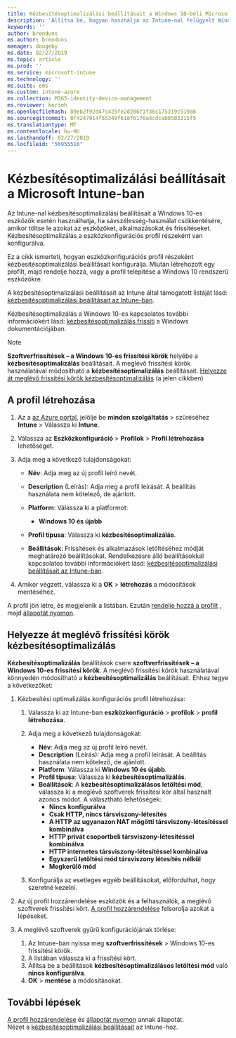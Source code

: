 ```yaml
---
title: Kézbesítésoptimalizálási beállításait a Windows 10-beli Microsoft Intune - ban |} A Microsoft Docs
description: 'Állítsa be, hogyan használja az Intune-nal felügyelt Windows 10 rendszerű eszközökön a kézbesítésoptimalizálás. Az Intune-ban hozzon létre egy konfigurációs profil frissítések telepítése az internetről. Lásd még: cserélje le a meglévő frissítési körök kézbesítési optimalizálás profillal.'
keywords: ''
author: brenduns
ms.author: brenduns
manager: dougeby
ms.date: 02/27/2019
ms.topic: article
ms.prod: ''
ms.service: microsoft-intune
ms.technology: ''
ms.suite: ems
ms.custom: intune-azure
ms.collection: M365-identity-device-management
ms.reviewer: kerimh
ms.openlocfilehash: 89eb2f92d47c425fe2d286f1f36c175319c519a6
ms.sourcegitcommit: 0f4247914f55349f618f6176a4cdca08503215f5
ms.translationtype: MT
ms.contentlocale: hu-HU
ms.lasthandoff: 02/27/2019
ms.locfileid: "56955510"
---
```

# <a name="delivery-optimization-settings-in-microsoft-intune"></a>Kézbesítésoptimalizálási beállításait a Microsoft Intune-ban

Az Intune-nal kézbesítésoptimalizálási beállításait a Windows 10-es eszközök esetén használhatja, ha sávszélesség-használat csökkentésére, amikor töltse le azokat az eszközöket, alkalmazásokat és frissítéseket. Kézbesítésoptimalizálás a eszközkonfigurációs profil részeként van konfigurálva.  

Ez a cikk ismerteti, hogyan eszközkonfigurációs profil részeként kézbesítésoptimalizálási beállításait konfigurálja. Miután létrehozott egy profilt, majd rendelje hozzá, vagy a profil telepítése a Windows 10 rendszerű eszközökre. 

A kézbesítésoptimalizálási beállításait az Intune által támogatott listáját lásd: [kézbesítésoptimalizálási beállításait az Intune-ban](delivery-optimization-settings.md).  

Kézbesítésoptimalizálás a Windows 10-es kapcsolatos további információkért lásd: [kézbesítésoptimalizálás frissíti](https://docs.microsoft.com/windows/deployment/update/waas-delivery-optimization) a Windows dokumentációjában.  


> [!NOTE]
> **Szoftverfrissítések – a Windows 10-es frissítési körök** helyébe a **kézbesítésoptimalizálás** beállításait. A meglévő frissítési körök használatával módosítható a **kézbesítésoptimalizálás** beállításait. [Helyezze át meglévő frissítési körök kézbesítésoptimalizálás](#move-existing-update-rings-to-delivery-optimization) (a jelen cikkben) 
## <a name="create-the-profile"></a>A profil létrehozása

1. Az a [az Azure portal](https://portal.azure.com), jelölje be **minden szolgáltatás** > szűréséhez **Intune** > Válassza ki **Intune**.

2. Válassza az **Eszközkonfiguráció** > **Profilok** > **Profil létrehozása** lehetőséget.

3. Adja meg a következő tulajdonságokat:

    - **Név**: Adja meg az új profil leíró nevét.
    - **Description** (Leírás): Adja meg a profil leírását. A beállítás használata nem kötelező, de ajánlott.
    - **Platform**: Válassza ki a platformot:  

        - **Windows 10 és újabb**

    - **Profil típusa**: Válassza ki **kézbesítésoptimalizálás**.
    - **Beállítások**: Frissítések és alkalmazások letöltéséhez módját meghatározó beállításokat. Rendelkezésre álló beállításokkal kapcsolatos további információkért lásd: [kézbesítésoptimalizálási beállításait az Intune-ban](delivery-optimization-settings.md).

4. Amikor végzett, válassza ki a **OK** > **létrehozás** a módosítások mentéséhez.

A profil jön létre, és megjelenik a listában. Ezután [rendelje hozzá a profilt](device-profile-assign.md) , majd [állapotát nyomon](device-profile-monitor.md).

## <a name="move-existing-update-rings-to-delivery-optimization"></a>Helyezze át meglévő frissítési körök kézbesítésoptimalizálás

**Kézbesítésoptimalizálás** beállítások csere **szoftverfrissítések – a Windows 10-es frissítési körök**. A meglévő frissítési körök használatával könnyedén módosítható a **kézbesítésoptimalizálás** beállításait. Ehhez tegye a következőket:

1. Kézbesítési optimalizálás konfigurációs profil létrehozása:

    1. Válassza ki az Intune-ban **eszközkonfiguráció** > **profilok** > **profil létrehozása**.
    2. Adja meg a következő tulajdonságokat:

        - **Név**: Adja meg az új profil leíró nevét.
        - **Description** (Leírás): Adja meg a profil leírását. A beállítás használata nem kötelező, de ajánlott.
        - **Platform**: Válassza ki **Windows 10 és újabb**.
        - **Profil típusa**: Válassza ki **kézbesítésoptimalizálás**.
        - **Beállítások**: A **kézbesítésoptimalizálásos letöltési mód**, válassza ki a meglévő szoftverek frissítési kör által használt azonos módot. A választható lehetőségek:
            - **Nincs konfigurálva**
            - **Csak HTTP, nincs társviszony-létesítés**
            - **A HTTP az ugyanazon NAT mögötti társviszony-létesítéssel kombinálva**
            - **HTTP privát csoportbeli társviszony-létesítéssel kombinálva**
            - **HTTP internetes társviszony-létesítéssel kombinálva**
            - **Egyszerű letöltési mód társviszony létesítés nélkül**
            - **Megkerülő mód**
    3. Konfigurálja az esetleges egyéb beállításokat, előfordulhat, hogy szeretné kezelni.
2. Az új profil hozzárendelése eszközök és a felhasználók, a meglévő szoftverek frissítési kört. [A profil hozzárendelése](device-profile-assign.md) felsorolja azokat a lépéseket.

3. A meglévő szoftverek gyűrű konfigurációjának törlése:
    1. Az Intune-ban nyissa meg **szoftverfrissítések** > Windows 10-es frissítési körök.
    2. A listában válassza ki a frissítési kört.
    3. Állítsa be a beállítások **kézbesítésoptimalizálásos letöltési mód** való **nincs konfigurálva**.
    4. **OK** > **mentése** a módosításokat.

## <a name="next-steps"></a>További lépések

[A profil hozzárendelése](device-profile-assign.md) és [állapotát nyomon](device-profile-monitor.md) annak állapotát.  
Nézet a [kézbesítésoptimalizálási beállításait](delivery-optimization-settings.md) az Intune-hoz.
